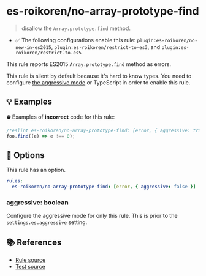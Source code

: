 # es-roikoren/no-array-prototype-find
> disallow the `Array.prototype.find` method.

- ✅ The following configurations enable this rule: `plugin:es-roikoren/no-new-in-es2015`, `plugin:es-roikoren/restrict-to-es3`, and `plugin:es-roikoren/restrict-to-es5`

This rule reports ES2015 `Array.prototype.find` method as errors.

This rule is silent by default because it's hard to know types. You need to configure [the aggressive mode](../#the-aggressive-mode) or TypeScript in order to enable this rule.

## 💡 Examples

⛔ Examples of **incorrect** code for this rule:

```js
/*eslint es-roikoren/no-array-prototype-find: [error, { aggressive: true }] */
foo.find((e) => e !== 0);
```

## 🔧 Options

This rule has an option.

```yml
rules:
  es-roikoren/no-array-prototype-find: [error, { aggressive: false }]
```

### aggressive: boolean

Configure the aggressive mode for only this rule.
This is prior to the `settings.es.aggressive` setting.

## 📚 References

- [Rule source](https://github.com/roikoren755/eslint-plugin-es/blob/v2.0.0/src/rules/no-array-prototype-find.ts)
- [Test source](https://github.com/roikoren755/eslint-plugin-es/blob/v2.0.0/tests/src/rules/no-array-prototype-find.ts)
